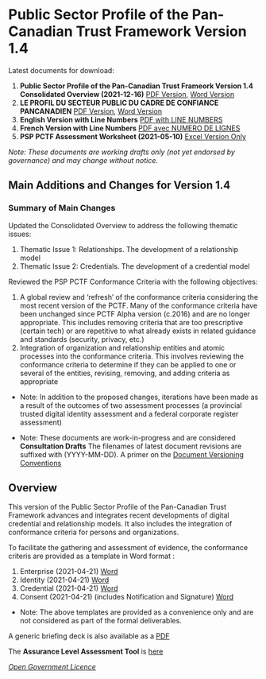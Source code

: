 # Public Sector Profile of the Pan-Canadian Trust Framework Version 1.4

Latest documents for download:

1. **Public Sector Profile of the Pan-Canadian Trust Frameork Version 1.4 Consolidated Overview (2021-12-16)**  [PDF Version](./PSP-PCTF-V-1.4-Consolidated-Overview-EN-2021-12-16.pdf),  [Word Version](./PSP-PCTF-V1.4-Consolidated-Overview-EN-2021-12-16.docx) 
2. **LE PROFIL DU SECTEUR PUBLIC DU CADRE DE CONFIANCE PANCANADIEN** [PDF Version](PSP-CCP-V-1.4-Vue-D-Ensemble-Regroupee-FR-2021-04-21.pdf), [Word Version](PSP-CCP-V-1.4-Vue-D-Ensemble-Regroupee-FR-2021-21-16.docx)
3. **English Version with Line Numbers** [PDF with LINE NUMBERS](./PSP-PCTF-V-1.4-Consolidated-Overview-EN-LINE-NUMBERS-2021-12-16.pdf) 
4. **French Version with Line Numbers** [PDF avec NUMERO DE LIGNES](./PSP-CCP-V-1.4-Vue-D-Ensemble-Regroupee-NUMEROS-DE-LIGNE-FR-2021-12-16.pdf)
5. **PSP PCTF Assessment Worksheet (2021-05-10)** [Excel Version Only](./PSP-PCTF-V-1.4-Assessment-Workbook-2021-12-16.xlsx)

*Note: These documents are working drafts only (not yet endorsed by governance) and may change without notice.*
## Main Additions and Changes for Version 1.4 ## 


### Summary of Main Changes ### 
Updated the Consolidated Overview to address the following thematic issues:
1.	Thematic Issue 1: Relationships. The development of a relationship model
2.	Thematic Issue 2: Credentials. The development of a credential model

Reviewed the PSP PCTF Conformance Criteria with the following objectives:

1.	A global review and ‘refresh’ of the conformance criteria considering the most recent version of the PCTF. Many of the conformance criteria have been unchanged since PCTF Alpha version (c.2016) and are no longer appropriate. This includes removing criteria that are too prescriptive (certain tech) or are repetitive to what already exists in related guidance and standards (security, privacy, etc.)
2.	Integration of organization and relationship entities and atomic processes into the conformance criteria. This involves reviewing the conformance criteria to determine if they can be applied to one or several of the entities, revising, removing, and adding criteria as appropriate

* Note: In addition to the proposed changes,  iterations have been made as a result of the outcomes of two assessment processes (a provincial trusted digital identity assessment and a federal corporate register assessment)

* Note: These documents are work-in-progress and are considered **Consultation Drafts** The filenames of latest document revisions are suffixed with (YYYY-MM-DD). A primer on the [Document Versioning Conventions](./PSP-PCTF-Versioning-Conventions.pdf)

## Overview ##
This version of the Public Sector Profile of the Pan-Canadian Trust Framework advances and integrates recent developments of digital credential and relationship models. It also includes the integration of conformance criteria for persons and organizations.


To facilitate the gathering and assessment of evidence, the conformance criteris are provided as a template in Word format :
1. Enterprise (2021-04-21) [Word](./PSP-PCTF-Evidence-Assessment-Enterprise-2021-02-19docx)
2. Identity (2021-04-21) [Word](./PSP-PCTF-Evidence-Assessment-Identity-2021-02-19.docx)
3. Credential (2021-04-21) [Word](./PSP-PCTF-Evidence-Assessment-Credential-2021-02-19.docx)
4. Consent (2021-04-21) (includes Notification and Signature) [Word](./PSP-PCTF-Evidence-Assessment-Consent-2021-02-19.docx)

* Note: The above templates are provided as a convenience only and are not considered as part of the formal deliverables.

A generic briefing deck is also available as a [PDF](https://github.com/canada-ca/PCTF-CCP/blob/master/Version1_3/Overview-of-Pan-Canadian%20Trust%20Framework.pdf)

The **Assurance Level Assessment Tool** is [here](https://canada-ca.github.io/gcdigital-tools_outils-numeriquesgc/views-vues/assurance-level-requirement/en/assurance-level-requirement.html)



*[Open Government Licence](https://open.canada.ca/en/open-government-licence-canada)*
